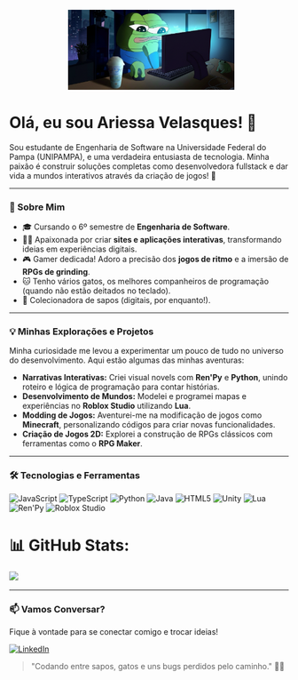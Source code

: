 <p align="center">
  <img src="Pep.png" alt="Pep no PC" width="300"/>
</p>

# Olá, eu sou Ariessa Velasques! 👋

Sou estudante de Engenharia de Software na Universidade Federal do Pampa (UNIPAMPA), e uma verdadeira entusiasta de tecnologia. Minha paixão é construir soluções completas como desenvolvedora fullstack e dar vida a mundos interativos através da criação de jogos! 🚀

---

### 🚦 Sobre Mim

- 🎓 Cursando o 6º semestre de **Engenharia de Software**.
- 👩‍💻 Apaixonada por criar **sites e aplicações interativas**, transformando ideias em experiências digitais.
- 🎮 Gamer dedicada! Adoro a precisão dos **jogos de ritmo** e a imersão de **RPGs de grinding**.
- 🐱 Tenho vários gatos, os melhores companheiros de programação (quando não estão deitados no teclado).
- 🐸 Colecionadora de sapos (digitais, por enquanto!).

---

### 💡 Minhas Explorações e Projetos

Minha curiosidade me levou a experimentar um pouco de tudo no universo do desenvolvimento. Aqui estão algumas das minhas aventuras:

-   **Narrativas Interativas:** Criei visual novels com **Ren'Py** e **Python**, unindo roteiro e lógica de programação para contar histórias.
-   **Desenvolvimento de Mundos:** Modelei e programei mapas e experiências no **Roblox Studio** utilizando **Lua**.
-   **Modding de Jogos:** Aventurei-me na modificação de jogos como **Minecraft**, personalizando códigos para criar novas funcionalidades.
-   **Criação de Jogos 2D:** Explorei a construção de RPGs clássicos com ferramentas como o **RPG Maker**.

---

### 🛠️ Tecnologias e Ferramentas

![JavaScript](https://img.shields.io/badge/javascript-%23323330.svg?style=for-the-badge&logo=javascript&logoColor=%23F7DF1E)
![TypeScript](https://img.shields.io/badge/typescript-%23007ACC.svg?style=for-the-badge&logo=typescript&logoColor=white)
![Python](https://img.shields.io/badge/python-3670A0?style=for-the-badge&logo=python&logoColor=ffdd54)
![Java](https://img.shields.io/badge/java-%23ED8B00.svg?style=for-the-badge&logo=openjdk&logoColor=white)
![HTML5](https://img.shields.io/badge/html5-%23E34F26.svg?style=for-the-badge&logo=html5&logoColor=white)
![Unity](https://img.shields.io/badge/unity-%23000000.svg?style=for-the-badge&logo=unity&logoColor=white)
![Lua](https://img.shields.io/badge/lua-%232C2D72.svg?style=for-the-badge&logo=lua&logoColor=white)
![Ren'Py](https://img.shields.io/badge/Ren'Py-FF7F7F?style=for-the-badge&logo=renpy&logoColor=white)
![Roblox Studio](https://img.shields.io/badge/Roblox_Studio-000000?style=for-the-badge&logo=roblox&logoColor=white)

# 📊 GitHub Stats:
![](https://github-readme-stats.vercel.app/api/top-langs/?username=ariessa-velasques&theme=dark&hide_border=false&include_all_commits=true&count_private=true&layout=compact)

---

### 📫 Vamos Conversar?

Fique à vontade para se conectar comigo e trocar ideias!

[![LinkedIn](https://img.shields.io/badge/LinkedIn-blue?logo=linkedin&style=for-the-badge)](https://www.linkedin.com/in/ariessa-velasques/)

> "Codando entre sapos, gatos e uns bugs perdidos pelo caminho." 🐸🐱
